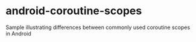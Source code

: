 # android-coroutine-scopes
Sample illustrating differences between commonly used coroutine scopes in Android

